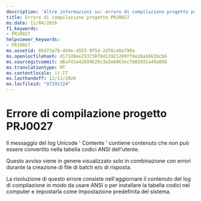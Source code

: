 ```yaml
---
description: 'Altre informazioni su: errore di compilazione progetto progetto PRJ0027'
title: Errore di compilazione progetto PRJ0027
ms.date: 11/04/2016
f1_keywords:
- PRJ0027
helpviewer_keywords:
- PRJ0027
ms.assetid: 85d73a78-4b9e-4553-9f5d-2d76c48a790a
ms.openlocfilehash: d171d8ee253738f0d13921269ff0e28a5663bcb6
ms.sourcegitcommit: d6af41e42699628c3e2e6063ec7b03931a49a098
ms.translationtype: MT
ms.contentlocale: it-IT
ms.lasthandoff: 12/11/2020
ms.locfileid: "97291324"
---
```

# <a name="project-build-error-prj0027"></a>Errore di compilazione progetto PRJ0027

Il messaggio del log Unicode ' Contents ' contiene contenuto che non può essere convertito nella tabella codici ANSI dell'utente.

Questo avviso viene in genere visualizzato solo in combinazione con errori durante la creazione di file di batch e/o di risposta.

La risoluzione di questo errore consiste nell'aggiornare il contenuto del log di compilazione in modo da usare ANSI o per installare la tabella codici nel computer e impostarla come impostazione predefinita del sistema.
